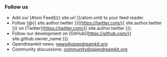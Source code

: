 
### Follow us

* Add our [Atom Feed]({{ site.url }}/atom.xml) to your feed reader.
* Follow [@{{ site.author.twitter }}](https://twitter.com/{{ site.author.twitter }}) on [Twitter](https://twitter.com/{{ site.author.twitter }}).
* Follow our development on [GitHub](https://github.com/{{ site.github.owner_name }}).
* Opendreamkit news: [news@opendreamkit.org](https://listes.services.cnrs.fr/wws/info/opendreamkit-news)
* Community discussions: [community@opendreamkit.org](https://listes.services.cnrs.fr/wws/info/opendreamkit-community)

